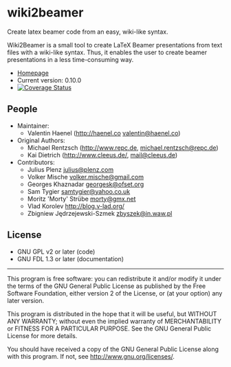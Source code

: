 # wiki2beamer

Create latex beamer code from an easy, wiki-like syntax.

Wiki2Beamer is a small tool to create LaTeX Beamer presentations from text
files with a wiki-like syntax. Thus, it enables the user to create beamer
presentations in a less time-consuming way.

* [Homepage](https://wiki2beamer.github.io)
* Current version: 0.10.0
* [![Coverage Status](https://coveralls.io/repos/github/wiki2beamer/wiki2beamer/badge.svg?branch=master)](https://coveralls.io/github/wiki2beamer/wiki2beamer?branch=master)

## People

* Maintainer:
    * Valentin Haenel (http://haenel.co <valentin@haenel.co>)
* Original Authors:
    * Michael Rentzsch (http://www.repc.de, <michael.rentzsch@repc.de>)
    * Kai Dietrich (http://www.cleeus.de/, <mail@cleeus.de>)
* Contributors:
    * Julius Plenz <julius@plenz.com>
    * Volker Mische <volker.mische@gmail.com>
    * Georges Khaznadar <georgesk@ofset.org>
    * Sam Tygier <samtygier@yahoo.co.uk>
    * Moritz 'Morty' Strübe <morty@gmx.net>
    * Vlad Korolev <http://blog.v-lad.org/>
    * Zbigniew Jędrzejewski-Szmek <zbyszek@in.waw.pl>

## License

* GNU GPL v2 or later (code)
* GNU FDL 1.3 or later (documentation)

----------------------------------------------------------------------

This program is free software: you can redistribute it and/or modify
it under the terms of the GNU General Public License as published by
the Free Software Foundation, either version 2 of the License, or
(at your option) any later version.

This program is distributed in the hope that it will be useful,
but WITHOUT ANY WARRANTY; without even the implied warranty of
MERCHANTABILITY or FITNESS FOR A PARTICULAR PURPOSE.  See the
GNU General Public License for more details.

You should have received a copy of the GNU General Public License
along with this program.  If not, see <http://www.gnu.org/licenses/>.
